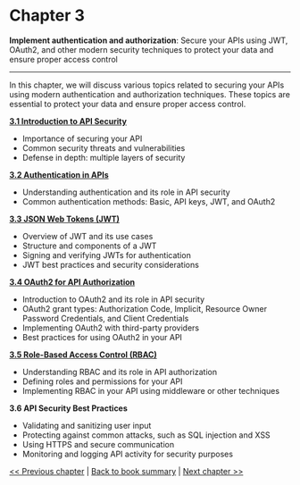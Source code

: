 # Chapter 3
**Implement authentication and authorization**: Secure your APIs using JWT, OAuth2, and other modern security techniques to protect your data and ensure proper access control

***

In this chapter, we will discuss various topics related to securing your APIs using modern authentication and authorization techniques. These topics are essential to protect your data and ensure proper access control.

[**3.1 Introduction to API Security**](3.1-introduction-to-api-security.md)
- Importance of securing your API
- Common security threats and vulnerabilities
- Defense in depth: multiple layers of security

[**3.2 Authentication in APIs**](3.2-authentication-in-apis.md)
- Understanding authentication and its role in API security
- Common authentication methods: Basic, API keys, JWT, and OAuth2

[**3.3 JSON Web Tokens (JWT)**](3.3-json-web-tokens-jwt.md)
- Overview of JWT and its use cases
- Structure and components of a JWT
- Signing and verifying JWTs for authentication
- JWT best practices and security considerations

[**3.4 OAuth2 for API Authorization**](3.4-oauth2-for-api-authorization.md)
- Introduction to OAuth2 and its role in API security
- OAuth2 grant types: Authorization Code, Implicit, Resource Owner Password Credentials, and Client Credentials
- Implementing OAuth2 with third-party providers
- Best practices for using OAuth2 in your API

[**3.5 Role-Based Access Control (RBAC)**](3.5-role-based-access-control-rbac.md)
- Understanding RBAC and its role in API authorization
- Defining roles and permissions for your API
- Implementing RBAC in your API using middleware or other techniques

**3.6 API Security Best Practices**
- Validating and sanitizing user input
- Protecting against common attacks, such as SQL injection and XSS
- Using HTTPS and secure communication
- Monitoring and logging API activity for security purposes

[<< Previous chapter](../chapter-2/Readme.md) | [Back to book summary](../Readme.md) | [Next chapter >>](../chapter-3/Readme.md)